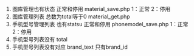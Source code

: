1. 图库管理也有状态  正常和停用  material_save.php  1：正常 2：停用
2. 图库管理列表 总数为total等于0  material_get.php
3. 手机型号管理列表 也有statsu 正常和停用 phonemodel_save.php 1：正常 2：停用
4. 手机型号列表没有 total
5. 手机型号列表没有对应 brand_text 只有brand_id